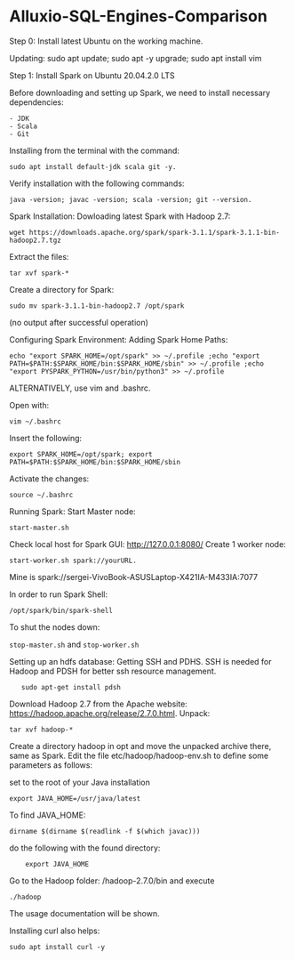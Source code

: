 # Alluxio-SQL-Engines-Comparison

Step 0: Install latest Ubuntu on the working machine.

Updating: sudo apt update; sudo apt -y upgrade; sudo apt install vim

Step 1: Install Spark on Ubuntu 20.04.2.0 LTS

Before downloading and setting up Spark, we need to install necessary dependencies:

    - JDK
    - Scala
    - Git
Installing from the terminal with the command: 

```sudo apt install default-jdk scala git -y.```

Verify installation with the following commands: 

```java -version; javac -version; scala -version; git --version.```

Spark Installation:
Dowloading latest Spark with Hadoop 2.7: 

```wget https://downloads.apache.org/spark/spark-3.1.1/spark-3.1.1-bin-hadoop2.7.tgz```

Extract the files: 

```tar xvf spark-*```

Create a directory for Spark: 

```sudo mv spark-3.1.1-bin-hadoop2.7 /opt/spark``` 

(no output after successful operation)

Configuring Spark Environment: 
Adding Spark Home Paths: 

```echo "export SPARK_HOME=/opt/spark" >> ~/.profile ;echo "export PATH=$PATH:$SPARK_HOME/bin:$SPARK_HOME/sbin" >> ~/.profile ;echo "export PYSPARK_PYTHON=/usr/bin/python3" >> ~/.profile```

ALTERNATIVELY, use vim and .bashrc.

Open with: 

```vim ~/.bashrc```

Insert the following: 

```export SPARK_HOME=/opt/spark; export PATH=$PATH:$SPARK_HOME/bin:$SPARK_HOME/sbin```

Activate the changes: 

```source ~/.bashrc```

Running Spark:
Start Master node: 

```start-master.sh ```

Check local host for Spark GUI: http://127.0.0.1:8080/
Create 1 worker node: 

```start-worker.sh spark://yourURL.``` 

Mine is spark://sergei-VivoBook-ASUSLaptop-X421IA-M433IA:7077

In order to run Spark Shell: 

```/opt/spark/bin/spark-shell```

To shut the nodes down: 

```stop-master.sh``` and ```stop-worker.sh```

Setting up an hdfs database:
Getting SSH and PDHS. SSH is needed for Hadoop and PDSH for better ssh resource management.

 ```sudo apt-get install ssh
    sudo apt-get install pdsh
 ```
Download Hadoop 2.7 from the Apache website: https://hadoop.apache.org/release/2.7.0.html.
Unpack: 

```tar xvf hadoop-*```

Create a directory hadoop in opt and move the unpacked archive there, same as Spark.
Edit the file etc/hadoop/hadoop-env.sh to define some parameters as follows:

  set to the root of your Java installation
  
  ```export JAVA_HOME=/usr/java/latest```
  
To find JAVA_HOME:

```dirname $(dirname $(readlink -f $(which javac)))```

do the following with the found directory:

```JAVA_HOME=your_java_path (mine was JAVA_HOME=/usr/lib/jvm/java-1.8.0-openjdk-amd64)
    export JAVA_HOME
```


Go to the Hadoop folder: /hadoop-2.7.0/bin and execute 

```./hadoop``` 

The usage documentation will be shown.

Installing curl also helps: 

```sudo apt install curl -y```



